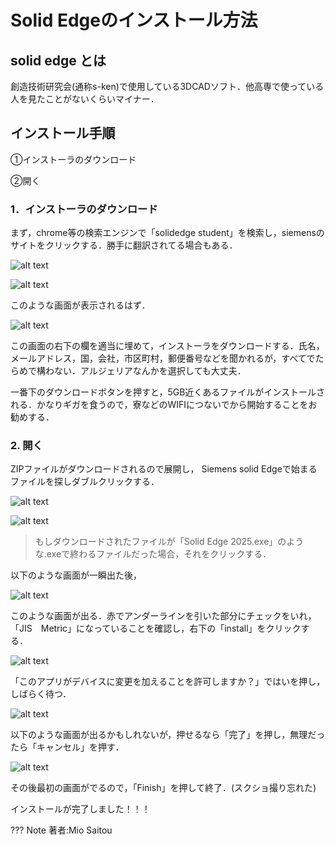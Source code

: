 # Solid Edgeのインストール方法

## solid edge とは
創造技術研究会(通称s-ken)で使用している3DCADソフト．他高専で使っている人を見たことがないくらいマイナー．
## インストール手順
①インストーラのダウンロード

②開く
### 1．インストーラのダウンロード
まず，chrome等の検索エンジンで「solidedge student」を検索し，siemensのサイトをクリックする．勝手に翻訳されてる場合もある．

![alt text](images/image-2.png)

![alt text](images/image-3.png)

このような画面が表示されるはず．

![alt text](images/image-4.png)

この画面の右下の欄を適当に埋めて，インストーラをダウンロードする．氏名，メールアドレス，国，会社，市区町村，郵便番号などを聞かれるが，すべてでたらめで構わない．アルジェリアなんかを選択しても大丈夫．

一番下のダウンロードボタンを押すと，5GB近くあるファイルがインストールされる．かなりギガを食うので，寮などのWIFIにつないでから開始することをお勧めする．
### 2. 開く
ZIPファイルがダウンロードされるので展開し， Siemens solid Edgeで始まるファイルを探しダブルクリックする．

![alt text](images/image-8.png)

![alt text](images/image-9.png)

>もしダウンロードされたファイルが「Solid Edge 2025.exe」のような.exeで終わるファイルだった場合，それをクリックする．

以下のような画面が一瞬出た後，

![alt text](images/image-10.png)

このような画面が出る．赤でアンダーラインを引いた部分にチェックをいれ，「JIS　Metric」になっていることを確認し，右下の「install」をクリックする．

![alt text](images/image-12.png)

「このアプリがデバイスに変更を加えることを許可しますか？」ではいを押し，しばらく待つ．

![alt text](images/image-13.png)

以下のような画面が出るかもしれないが，押せるなら「完了」を押し，無理だったら「キャンセル」を押す．

![alt text](images/image-14.png)

その後最初の画面がでるので，「Finish」を押して終了．(スクショ撮り忘れた)

インストールが完了しました！！！

??? Note
    著者:Mio Saitou